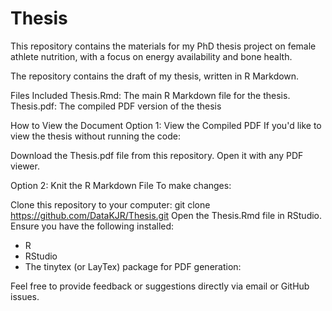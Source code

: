 # Thesis

This repository contains the materials for my PhD thesis project on female athlete nutrition, with a focus on energy availability and bone health.

The repository contains the draft of my thesis, written in R Markdown. 

Files Included
Thesis.Rmd: The main R Markdown file for the thesis.
Thesis.pdf: The compiled PDF version of the thesis 

How to View the Document
Option 1: View the Compiled PDF
If you'd like to view the thesis without running the code:

Download the Thesis.pdf file from this repository.
Open it with any PDF viewer.

Option 2: Knit the R Markdown File
To make changes:

Clone this repository to your computer:
git clone https://github.com/DataKJR/Thesis.git
Open the Thesis.Rmd file in RStudio.
Ensure you have the following installed:

- R
- RStudio
- The tinytex (or LayTex) package for PDF generation:

Feel free to provide feedback or suggestions directly via email or GitHub issues.
